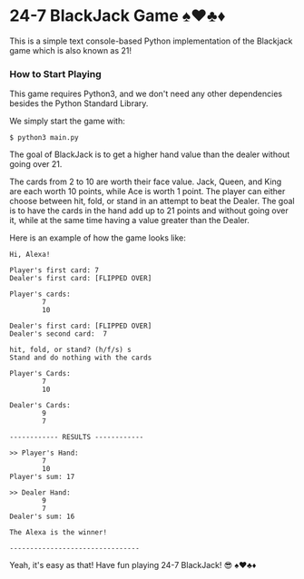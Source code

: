 # 24-7 BlackJack Game ♠️♥️♣️♦️ 

This is a simple text console-based Python implementation of the Blackjack game which is also known as 21! 

### How to Start Playing
This game requires Python3, and we don't need any other dependencies besides the Python Standard Library.

We simply start the game with:
```commandline
$ python3 main.py
```
The goal of BlackJack is to get a higher hand value than the dealer without going over 21. 

The cards from 2 to 10 are worth their face value. Jack, Queen, and King are each worth 10 points, 
while Ace is worth 1 point. The player can either choose between hit, fold, or stand in an attempt to beat the Dealer.
The goal is to have the cards in the hand add up to 21 points and without going over it, 
while at the same time having a value greater than the Dealer.

Here is an example of how the game looks like:
```
Hi, Alexa!

Player's first card: 7
Dealer's first card: [FLIPPED OVER]

Player's cards:
        7
        10

Dealer's first card: [FLIPPED OVER]
Dealer's second card:  7

hit, fold, or stand? (h/f/s) s
Stand and do nothing with the cards

Player's Cards:
        7
        10

Dealer's Cards:
        9
        7

------------ RESULTS ------------

>> Player's Hand:
        7
        10
Player's sum: 17

>> Dealer Hand:
        9
        7
Dealer's sum: 16

The Alexa is the winner!

--------------------------------
```

Yeah, it's easy as that! Have fun playing 24-7 BlackJack! 😎 ♠️♥️♣️♦️ 